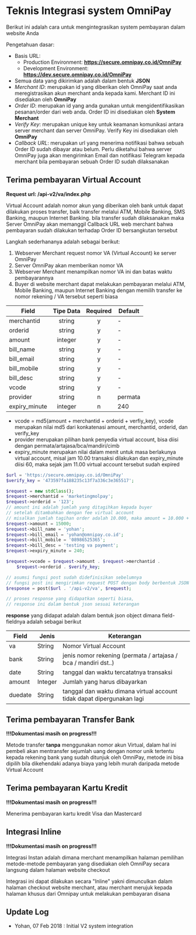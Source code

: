 # Teknis Integrasi system OmniPay

Berikut ini adalah cara untuk mengintegrasikan system pembayaran dalam website Anda

Pengetahuan dasar:

- Basis URL:
  - Production Environment: **https://secure.omnipay.co.id/OmniPay**
  - Development Environment: **https://dev.secure.omnipay.co.id/OmniPay**
- Semua data yang dikirimkan adalah dalam bentuk **JSON**  
- _Merchant ID_: merupakan id yang diberikan oleh OmniPay saat anda meregistrasikan akun merchant anda kepada kami. Merchant ID ini disediakan oleh **OmniPay**
- _Order ID_: merupakan id yang anda gunakan untuk mengidentifikasikan pesanan/order dari web
    anda.
    Order ID ini disediakan oleh **System Merchant**
- _Verify Key_: merupakan unique key untuk keamanan komunikasi antara server merchant dan
    server
    OmniPay. Verify Key ini disediakan oleh **OmniPay**
- _Callback URL_: merupakan url yang menerima notifikasi bahwa sebuah Order ID sudah dibayar
    atau
    belum. Perlu diketahui bahwa server OmniPay juga akan mengirimkan Email dan notifikasi Telegram
    kepada merchant bila pembayaran sebuah Order ID sudah dilaksanakan

## Terima pembayaran Virtual Account

**Request url: /api-v2/va/index.php**

Virtual Account adalah nomor akun yang diberikan oleh bank untuk dapat dilakukan proses transfer, baik transfer melalui ATM, Mobile Banking, SMS Banking, maupun Internet Banking.
bila transfer sudah dilaksanakan maka Server OmniPay akan memanggil Callback URL web merchant bahwa pembayaran sudah dilakukan terhadap Order ID bersangkutan tersebut

Langkah sederhananya adalah sebagai berikut:
1. Webserver Merchant request nomor VA (Virtual Account) ke server OmniPay
2. Server OmniPay akan memberikan nomor VA 
3. Webserver Merchant menampilkan nomor VA ini dan batas waktu pembayarannya
4. Buyer di website merchant dapat melakukan pembayaran melalui ATM, Mobile Banking, maupun Internet Banking dengan memilih transfer ke nomor rekening / VA tersebut seperti biasa

| Field | Tipe Data | Required | Default |
|---|:---:|:---:|---|
| merchantid | string | y | - |
| orderid | string | y | - |
| amount | integer | y | - |
| bill_name | string | y | - |
| bill_email | string | y | - |
| bill_mobile | string | y | - |
| bill_desc | string | y | - |
| vcode | string | y | - |
| provider | string | n | permata |
| expiry_minute | integer | n | 240 |


- vcode = md5(amount + merchantid + orderid + verfiy_key), vcode merupakan nilai md5 dari konkatenasi amount, merchantid, orderid, dan verify_key
- provider merupakan pilihan bank penyedia virtual account, bisa diisi dengan permata/artajasa/bca/mandiri/cimb
- expiry_minute merupakan nilai dalam menit untuk masa berlakunya virtual account, misal jam 10.00 transaksi dilakukan dan expiry_minute diisi 60, 
maka sejak jam 11.00 virtual account tersebut sudah expired

```php
$url = 'https://secure.omnipay.co.id/OmniPay'
$verify_key = '473597fa188235c13f7a336c3e365517';

$request = new stdClass();
$request->merchantid = 'marketingmolpay';
$request->orderid = '123';
// amount ini adalah jumlah yang ditagihkan kepada buyer 
// setelah ditambahkan dengan fee virtual account
// misalkan jumlah tagihan order adalah 10.000, maka amount = 10.000 + fee
$request->amount = 15000;
$request->bill_name = 'yohan';
$request->bill_email = 'yohan@omnipay.co.id';
$request->bill_mobile = '08986525365';
$request->bill_desc = 'testing va payment';
$request->expiry_minute = 240;

$request->vcode = $request->amount . $request->merchantid . 
    $request->orderid . $verify_key;

// asumsi fungsi post sudah didefinisikan sebelumnya
// fungsi post ini mengirimkan request POST dengan body berbentuk JSON
$response = post($url . '/api-v2/va', $request);

// proses response yang didapatkan seperti biasa, 
// response ini dalam bentuk json sesuai keterangan
```

**response** yang didapat adalah dalam bentuk json object dimana field-fieldnya adalah sebagai berikut

| Field | Jenis | Keterangan |
| --- | --- | --- |
| va | String | Nomor Virtual Account |
| bank | String | jenis nomor rekening (permata / artajasa / bca / mandiri dst..)
| date | String | tanggal dan waktu tercatatnya transaksi |
| amount | Integer | Jumlah yang harus dibayarkan |
| duedate | String | tanggal dan waktu dimana virtual account tidak dapat dipergunakan lagi


## Terima pembayaran Transfer Bank

**!!!Dokumentasi masih on progress!!!**

Metode transfer **tanpa** menggunakan nomor akun Virtual, dalam hal ini pembeli akan mentransfer sejumlah uang
dengan nomor unik tertentu kepada rekening bank yang sudah ditunjuk oleh OmniPay, metode ini bisa dipilih bila dikehendaki adanya biaya yang lebih murah daripada metode Virtual Account

## Terima pembayaran Kartu Kredit

**!!!Dokumentasi masih on progress!!!**

Menerima pembayaran kartu kredit Visa dan Mastercard

## Integrasi Inline

**!!!Dokumentasi masih on progress!!!**

Integrasi Instan adalah dimana merchant menampilkan halaman pemilihan metode-metode pembayaran yang disediakan oleh OmniPay secara langsung dalam halaman website checkout

Integrasi ini dapat dilakukan secara "Inline" yakni dimunculkan dalam halaman checkout website merchant, atau merchant merujuk kepada halaman khusus dari Omnipay untuk melakukan pembayaran
disana

## Update Log

- Yohan, 07 Feb 2018 : Initial V2 system integration